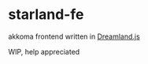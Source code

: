 # starland-fe

akkoma frontend written in [Dreamland.js](https://github.com/MercuryWorkshop/dreamlandjs)

WIP, help appreciated
